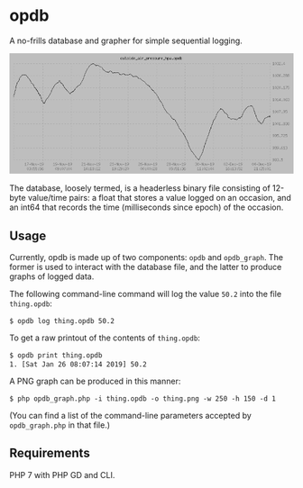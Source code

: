 # opdb
A no-frills database and grapher for simple sequential logging.

![A screenshot of opdb](./images/screenshots/air-pressure.png)

The database, loosely termed, is a headerless binary file consisting of 12-byte value/time pairs: a float that stores a value logged on an occasion, and an int64 that records the time (milliseconds since epoch) of the occasion.

## Usage
Currently, opdb is made up of two components: `opdb` and `opdb_graph`. The former is used to interact with the database file, and the latter to produce graphs of logged data.

The following command-line command will log the value `50.2` into the file `thing.opdb`:

    $ opdb log thing.opdb 50.2
    
To get a raw printout of the contents of `thing.opdb`:

    $ opdb print thing.opdb
    1. [Sat Jan 26 08:07:14 2019] 50.2
    
A PNG graph can be produced in this manner:

    $ php opdb_graph.php -i thing.opdb -o thing.png -w 250 -h 150 -d 1
    
(You can find a list of the command-line parameters accepted by `opdb_graph.php` in that file.)

## Requirements
PHP 7 with PHP GD and CLI.
